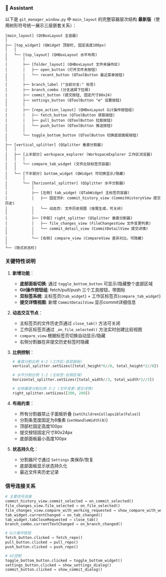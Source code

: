 ### 🤖 Assistant

以下是 `git_manager_window.py` 中 `main_layout` 的完整容器层次结构 **最新版**（使用树形符号统一展示三层嵌套关系）：

```
[main_layout] (QVBoxLayout 主容器)
│
├── [top_widget] (QWidget 顶部栏, 固定高度100px)
│   │
│   └── [top_layout] (QHBoxLayout 水平布局)
│       │
│       ├── [folder_layout] (QHBoxLayout 文件夹操作区)
│       │   ├── open_button (打开文件夹按钮)
│       │   └── recent_button (QToolButton 最近菜单按钮)
│       │
│       ├── branch_label ("当前分支:" 标签)
│       ├── branch_combo (分支选择下拉框)
│       ├── commit_button (提交按钮, 固定尺寸80x24)
│       ├── settings_button (QToolButton "⚙" 设置按钮)
│       │
│       ├── [repo_action_layout] (QHBoxLayout Git操作按钮组)
│       │   ├── fetch_button (QToolButton 获取按钮)
│       │   ├── pull_button (QToolButton 拉取按钮)
│       │   └── push_button (QToolButton 推送按钮)
│       │
│       └── toggle_bottom_button (QToolButton 切换底部面板按钮)
│
├── [vertical_splitter] (QSplitter 垂直分割器)
│   │
│   ├── [上半部分] workspace_explorer (WorkspaceExplorer 工作区浏览器)
│   │   │
│   │   └── compare_tab_widget (文件比较标签页容器)
│   │
│   └── [下半部分] bottom_widget (QWidget 可切换显示/隐藏)
│       │
│       └── [horizontal_splitter] (QSplitter 水平分割器)
│           │
│           ├── [左侧] tab_widget (QTabWidget 主标签页容器)
│           │   ├── 固定页0: commit_history_view (CommitHistoryView 提交历史)
│           │   └── 动态页: 文件历史视图 (按需生成，可关闭)
│           │
│           ├── [中部] right_splitter (QSplitter 垂直分割器)
│           │   ├── file_changes_view (FileChangesView 文件变更列表)
│           │   └── commit_detail_view (CommitDetailView 提交详情)
│           │
│           └── [右侧] compare_view (CompareView 差异对比，可隐藏)
│
└── (隐式状态栏)
```

### 关键特性说明
1. **新增功能**：
   - **底部面板切换**: 通过 `toggle_bottom_button` 可显示/隐藏整个底部区域
   - **Git操作按钮组**: fetch/pull/push 三个工具按钮，带图标
   - **双标签系统**: 主标签页(`tab_widget`) + 工作区标签页(`compare_tab_widget`)
   - **提交详情视图**: 新增 `CommitDetailView` 显示commit详细信息

2. **动态交互节点**：
   - 主标签页的文件历史页通过 `close_tab()` 方法可关闭
   - 工作区标签页通过 `_on_file_selected()` 方法实时创建比较视图
   - `compare_view` 根据标签页切换自动显示/隐藏
   - 右侧分割器在非提交历史标签时隐藏

3. **比例控制**：
   ```python
   # 垂直分割比例 6:2 (工作区:底部面板)
   vertical_splitter.setSizes([total_height*6//8, total_height*2//8])

   # 水平分割比例 1:2 (主标签:右侧区域)
   horizontal_splitter.setSizes([total_width//3, total_width*2//3])
   
   # 右侧垂直分割比例 3:2 (文件变更:提交详情)
   right_splitter.setSizes([300, 200])
   ```

4. **布局约束**：
   - 所有分割器禁止子面板折叠 (`setChildrenCollapsible(False)`)
   - 分割条宽度固定为8像素 (`setHandleWidth(8)`)
   - 顶部栏固定高度100px
   - 提交按钮固定尺寸80x24px
   - 底部面板最小高度100px

5. **状态持久化**：
   - 分割器尺寸通过 `Settings` 类保存/恢复
   - 底部面板显示状态持久化
   - 最近文件夹历史记录

### 信号连接关系
```python
# 主要信号连接
commit_history_view.commit_selected → on_commit_selected()
file_changes_view.file_selected → on_file_selected() 
file_changes_view.compare_with_working_requested → show_compare_with_working_dialog()
tab_widget.currentChanged → on_tab_changed()
tab_widget.tabCloseRequested → close_tab()
branch_combo.currentTextChanged → on_branch_changed()

# Git操作按钮
fetch_button.clicked → fetch_repo()
pull_button.clicked → pull_repo() 
push_button.clicked → push_repo()

# UI控制
toggle_bottom_button.clicked → toggle_bottom_widget()
settings_button.clicked → show_settings_dialog()
commit_button.clicked → show_commit_dialog()
```